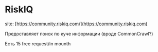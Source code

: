 # RiskIQ

site: [https://community.riskiq.com/](https://community.riskiq.com)

Предоставляет поиск по куче информации (вроде CommonCrawl?)

Есть 15 free request/in mounth

